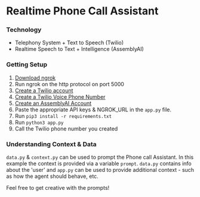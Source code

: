 # Realtime Phone Call Assistant

### Technology
- Telephony System + Text to Speech (Twilio)
- Realtime Speech to Text + Intelligence (AssemblyAI)

### Getting Setup
1. [Download ngrok](https://dashboard.ngrok.com/get-started/setup) 
2. Run ngrok on the http protocol on port 5000
3. [Create a Twilio account](https://console.twilio.com/)
4. [Create a Twilio Voice Phone Number](https://console.twilio.com/us1/develop/voice/overview)
5. [Create an AssemblyAI Account](https://www.assemblyai.com/app/)
6. Paste the appropriate API keys & NGROK_URL in the ```app.py``` file.
7. Run ```pip3 install -r requirements.txt```
8. Run ```python3 app.py```
9. Call the Twilio phone number you created

### Understanding Context & Data
```data.py``` & ```context.py``` can be used to prompt the Phone call Assistant.
In this example the context is provided via a variable ```prompt```. `data.py` contains info about the 'user' and `app.py` can be used to provide additional context - such as how the agent should behave, etc.

Feel free to get creative with the prompts!
